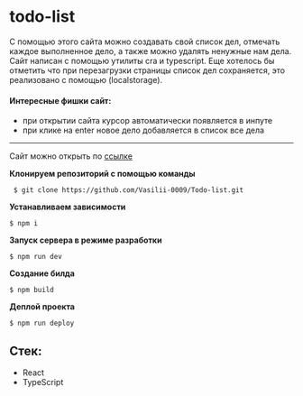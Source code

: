# todo-list

С помощью этого сайта можно создавать свой список дел, отмечать каждое выполненное дело, а также можно удалять ненужные нам дела.
Сайт написан с помощью утилиты cra и typescript. Еще хотелось бы отметить что при перезагрузки страницы список дел сохраняется, это реализовано с помощью (localstorage).

#### Интересные фишки сайт:

- при открытии сайта курсор автоматически появляется в инпуте
- при клике на enter новое дело добавляется в список все дела

---

Сайт можно открыть по [ссылке](https://vasilii-0009.github.io/Todo-list/)

**Клонируем репозиторий c помощью команды**

```
 $ git clone https://github.com/Vasilii-0009/Todo-list.git
```

**Устанавливаем зависимости**

```
$ npm i
```

**Запуск сервера в режиме разработки**

```
$ npm run dev
```

**Создание билда**

```
$ npm build
```

**Деплой проекта**

```
$ npm run deploy
```

## Стек:

- React
- TypeScript
